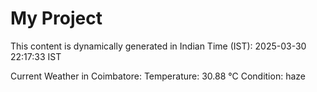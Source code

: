 # My Project

This content is dynamically generated in Indian Time (IST): 2025-03-30 22:17:33 IST


Current Weather in Coimbatore:
Temperature: 30.88 °C
Condition: haze
